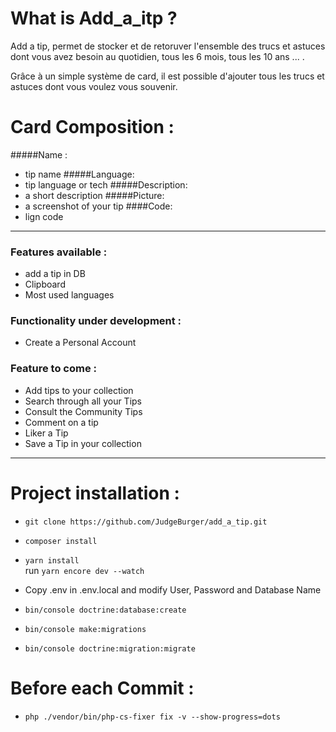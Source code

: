 # What is Add_a_itp ?

Add a tip, permet de stocker et de retoruver l'ensemble des trucs et astuces dont vous avez besoin au quotidien, tous les 6 mois, tous les 10 ans ... . <br>

Grâce à un simple système de card, il est possible d'ajouter tous les trucs et astuces dont vous voulez vous souvenir.


# Card Composition : 
#####Name : 
* tip name
#####Language: 
* tip language or tech 
#####Description: 
* a short description 
#####Picture: 
* a screenshot of your tip
####Code: 
* lign code

---------------------------------------------------------------------------------------------------------------------------------------------------------

### Features available :

* add a tip in DB
* Clipboard
* Most used languages

### Functionality under development :

* Create a Personal Account

### Feature to come : 

* Add tips to your collection
* Search through all your Tips
* Consult the Community Tips
* Comment on a tip
* Liker a Tip
* Save a Tip in your collection

---------------------------------------------------------------------------------------------------------------------------------------------------------

 # Project installation :
 
* ```git clone https://github.com/JudgeBurger/add_a_tip.git```
 
* ```composer install```

* ```yarn install``` <br>
run ```yarn encore dev --watch```

 
* Copy .env in .env.local and modify User, Password and Database Name
 
* ```bin/console doctrine:database:create``` 

* ```bin/console make:migrations```

* ```bin/console doctrine:migration:migrate```

# Before each Commit : 

* ```php ./vendor/bin/php-cs-fixer fix -v --show-progress=dots```
